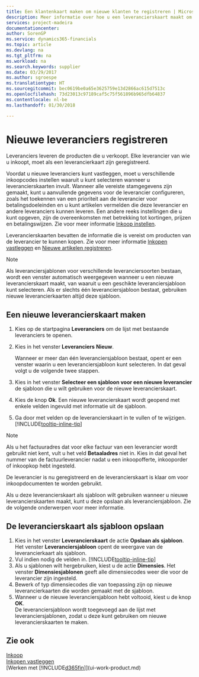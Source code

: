 ```yaml
---
title: Een klantenkaart maken om nieuwe klanten te registreren | Microsoft Docs
description: Meer informatie over hoe u een leverancierskaart maakt om een nieuwe leverancier te registreren.
services: project-madeira
documentationcenter: 
author: SorenGP
ms.service: dynamics365-financials
ms.topic: article
ms.devlang: na
ms.tgt_pltfrm: na
ms.workload: na
ms.search.keywords: supplier
ms.date: 03/29/2017
ms.author: sgroespe
ms.translationtype: HT
ms.sourcegitcommit: bec0619be0a65e3625759e13d2866ac615d7513c
ms.openlocfilehash: 73d23013c97189caf5c75f561896b965dfb64837
ms.contentlocale: nl-be
ms.lasthandoff: 01/30/2018

---
```

# <a name="register-new-vendors"></a>Nieuwe leveranciers registreren
Leveranciers leveren de producten die u verkoopt. Elke leverancier van wie u inkoopt, moet als een leverancierkaart zijn geregistreerd.

Voordat u nieuwe leveranciers kunt vastleggen, moet u verschillende inkoopcodes instellen waaruit u kunt selecteren wanneer u leverancierskaarten invult. Wanneer alle vereiste stamgegevens zijn gemaakt, kunt u aanvullende gegevens voor de leverancier configureren, zoals het toekennen van een prioriteit aan de leverancier voor betalingsdoeleinden en u kunt artikelen vermelden die deze leverancier en andere leveranciers kunnen leveren. Een andere reeks instellingen die u kunt opgeven, zijn de overeenkomsten met betrekking tot kortingen, prijzen en betalingswijzen. Zie voor meer informatie [Inkoop instellen](purchasing-setup-purchasing.md).

Leverancierskaarten bevatten de informatie die is vereist om producten van de leverancier te kunnen kopen. Zie voor meer informatie [Inkopen vastleggen](purchasing-how-record-purchases.md) en [Nieuwe artikelen registreren](inventory-how-register-new-items.md).

> [!NOTE]  
>   Als leveranciersjablonen voor verschillende leveranciersoorten bestaan, wordt een venster automatisch weergegeven wanneer u een nieuwe leverancierskaart maakt, van waaruit u een geschikte leveranciersjabloon kunt selecteren. Als er slechts één leveranciersjabloon bestaat, gebruiken nieuwe leverancierkaarten altijd deze sjabloon.

## <a name="to-create-a-new-vendor-card"></a>Een nieuwe leverancierskaart maken
1. Kies op de startpagina **Leveranciers** om de lijst met bestaande leveranciers te openen.  
2. Kies in het venster **Leveranciers** **Nieuw**.

    Wanneer er meer dan één leveranciersjabloon bestaat, opent er een venster waarin u een leveranciersjabloon kunt selecteren. In dat geval volgt u de volgende twee stappen.
3. Kies in het venster **Selecteer een sjabloon voor een nieuwe leverancier** de sjabloon die u wilt gebruiken voor de nieuwe leverancierskaart.
4. Kies de knop **Ok**. Een nieuwe leverancierskaart wordt geopend met enkele velden ingevuld met informatie uit de sjabloon.
5. Ga door met velden op de leverancierskaart in te vullen of te wijzigen. [!INCLUDE[tooltip-inline-tip](includes/tooltip-inline-tip_md.md)]

> [!NOTE]  
>   Als u het factuuradres dat voor elke factuur van een leverancier wordt gebruikt niet kent, vult u het veld **Betaaladres** niet in. Kies in dat geval het nummer van de factuurleverancier nadat u een inkoopofferte, inkooporder of inkoopkop hebt ingesteld.

De leverancier is nu geregistreerd en de leverancierskaart is klaar om voor inkoopdocumenten te worden gebruikt.

Als u deze leverancierskaart als sjabloon wilt gebruiken wanneer u nieuwe leverancierskaarten maakt, kunt u deze opslaan als leveranciersjabloon. Zie de volgende onderwerpen voor meer informatie.

## <a name="to-save-the-vendor-card-as-a-template"></a>De leverancierskaart als sjabloon opslaan
1. Kies in het venster **Leverancierskaart** de actie **Opslaan als sjabloon**. Het venster **Leveranciersjabloon** opent de weergave van de leverancierkaart als sjabloon.
2. Vul indien nodig de velden in. [!INCLUDE[tooltip-inline-tip](includes/tooltip-inline-tip_md.md)]
3. Als u sjablonen wilt hergebruiken, kiest u de actie **Dimensies**. Het venster **Dimensiesjablonen** geeft alle dimensiecodes weer die voor de leverancier zijn ingesteld.
4. Bewerk of typ dimensiecodes die van toepassing zijn op nieuwe leverancierkaarten die worden gemaakt met de sjabloon.
5. Wanneer u de nieuwe leveranciersjabloon hebt voltooid, kiest u de knop **OK**.  
   De leveranciersjabloon wordt toegevoegd aan de lijst met leveranciersjablonen, zodat u deze kunt gebruiken om nieuwe leverancierskaarten te maken.

## <a name="see-also"></a>Zie ook
[Inkoop](purchasing-manage-purchasing.md)  
[Inkopen vastleggen](purchasing-how-record-purchases.md)   
[Werken met [!INCLUDE[d365fin](includes/d365fin_md.md)]](ui-work-product.md)  


